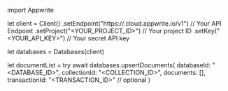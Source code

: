 import Appwrite

let client = Client()
    .setEndpoint("https://<REGION>.cloud.appwrite.io/v1") // Your API Endpoint
    .setProject("<YOUR_PROJECT_ID>") // Your project ID
    .setKey("<YOUR_API_KEY>") // Your secret API key

let databases = Databases(client)

let documentList = try await databases.upsertDocuments(
    databaseId: "<DATABASE_ID>",
    collectionId: "<COLLECTION_ID>",
    documents: [],
    transactionId: "<TRANSACTION_ID>" // optional
)

